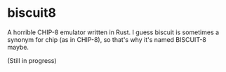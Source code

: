 # biscuit8

A horrible CHIP-8 emulator written in Rust. I guess biscuit is sometimes a synonym for chip (as in CHIP-8), so that's why it's named BISCUIT-8 maybe.

(Still in progress)
